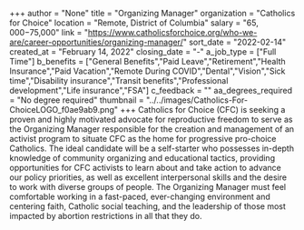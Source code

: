 +++
author = "None"
title = "Organizing Manager"
organization = "Catholics for Choice"
location = "Remote, District of Columbia"
salary = "$65,000-$75,000"
link = "https://www.catholicsforchoice.org/who-we-are/career-opportunities/organizing-manager/"
sort_date = "2022-02-14"
created_at = "February 14, 2022"
closing_date = "-"
a_job_type = ["Full Time"]
b_benefits = ["General Benefits","Paid Leave","Retirement","Health Insurance","Paid Vacation","Remote During COVID","Dental","Vision","Sick time","Disability insurance","Transit benefits","Professional development","Life insurance","FSA"]
c_feedback = ""
aa_degrees_required = "No degree required"
thumbnail = "../../images/Catholics-For-ChoiceLOGO_f0ae9ab9.png"
+++
Catholics for Choice (CFC) is seeking a proven and highly motivated advocate for reproductive freedom to serve as the Organizing Manager responsible for the creation and management of an activist program to situate CFC as the home for progressive pro-choice Catholics. The ideal candidate will be a self-starter who possesses in-depth knowledge of community organizing and educational tactics, providing opportunities for CFC activists to learn about and take action to advance our policy priorities, as well as excellent interpersonal skills and the desire to work with diverse groups of people. The Organizing Manager must feel comfortable working in a fast-paced, ever-changing environment and centering faith, Catholic social teaching, and the leadership of those most impacted by abortion restrictions in all that they do.